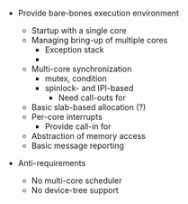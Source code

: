 
- Provide bare-bones execution environment
  - Startup with a single core
  - Managing bring-up of multiple cores
    - Exception stack
    - 
  - Multi-core synchronization
    - mutex, condition
    - spinlock- and IPI-based
      - Need call-outs for 
  - Basic slab-based allocation (?)
  - Per-core interrupts
    - Provide call-in for 
  - Abstraction of memory access
  - Basic message reporting

- Anti-requirements
  - No multi-core scheduler
  - No device-tree support
  
